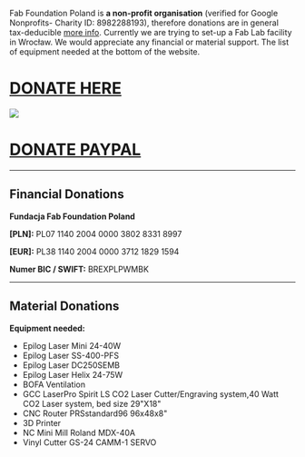 
Fab Foundation Poland is **a non-profit organisation** (verified for Google Nonprofits- Charity ID: 8982288193), therefore donations are in general tax-deducible [more info](../donate/tax-deductions.md). Currently we are trying to set-up a Fab Lab facility in Wrocław. We would appreciate any financial or material support. The list of equipment needed at the bottom of the website.

# [**DONATE HERE**](https://donate.stripe.com/8wM4gPejC4Poblu6op)

![](../assets/donate/donationqr_wide_adobe.png)

# [**DONATE PAYPAL**](https://paypal.me/fabfndnpl?country.x=PL&locale.x=pl_PL)
______________

## Financial Donations
**Fundacja Fab Foundation Poland**

**[PLN]:** PL07 1140 2004 0000 3802 8331 8997

**[EUR]:** PL38 1140 2004 0000 3712 1829 1594

**Numer BIC / SWIFT:** BREXPLPWMBK



______________

## Material Donations

**Equipment needed:**

- Epilog Laser Mini 24-40W
- Epilog Laser SS-400-PFS
- Epilog Laser DC250SEMB
- Epilog Laser Helix 24-75W
- BOFA Ventilation
- GCC LaserPro Spirit LS CO2 Laser Cutter/Engraving system,40 Watt CO2 Laser system, bed size 29"X18"
- CNC Router PRSstandard96 96x48x8"
- 3D Printer
- NC Mini Mill Roland MDX-40A
- Vinyl Cutter  GS-24 CAMM-1 SERVO
